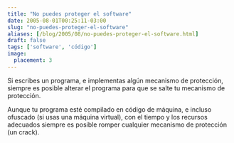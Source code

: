 ```yaml
---
title: "No puedes proteger el software"
date: 2005-08-01T00:25:11-03:00
slug: "no-puedes-proteger-el-software"
aliases: [/blog/2005/08/no-puedes-proteger-el-software.html]
draft: false
tags: ['software', 'código']
image:
  placement: 3
---
```

Si escribes un programa, e implementas algún mecanismo de protección,
siempre es posible alterar el programa para que se salte tu mecanismo de
protección.

Aunque tu programa esté compilado en código de máquina, e incluso
ofuscado (si usas una máquina virtual), con el tiempo y los recursos
adecuados siempre es posible romper cualquier mecanismo de protección
(un crack).
